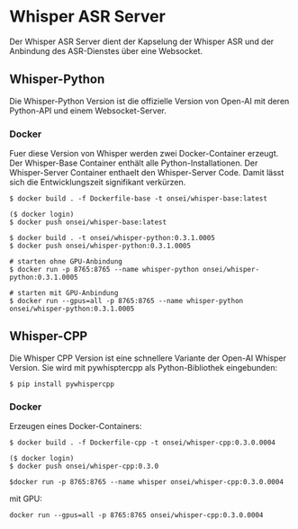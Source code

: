# Whisper ASR Server

Der Whisper ASR Server dient der Kapselung der Whisper ASR und der Anbindung des ASR-Dienstes über eine Websocket.



## Whisper-Python

Die Whisper-Python Version ist die offizielle Version von Open-AI mit deren Python-API und einem Websocket-Server.

### Docker

Fuer diese Version von Whisper werden zwei Docker-Container erzeugt. Der Whisper-Base Container enthält alle
Python-Installationen. Der Whisper-Server Container enthaelt den Whisper-Server Code. Damit lässt sich die
Entwicklungszeit signifikant verkürzen.


    $ docker build . -f Dockerfile-base -t onsei/whisper-base:latest

    ($ docker login)
    $ docker push onsei/whisper-base:latest

    $ docker build . -t onsei/whisper-python:0.3.1.0005
    $ docker push onsei/whisper-python:0.3.1.0005

    # starten ohne GPU-Anbindung
    $ docker run -p 8765:8765 --name whisper-python onsei/whisper-python:0.3.1.0005
    
    # starten mit GPU-Anbindung
    $ docker run --gpus=all -p 8765:8765 --name whisper-python onsei/whisper-python:0.3.1.0005


## Whisper-CPP

Die Whisper CPP Version ist eine schnellere Variante der Open-AI Whisper Version. Sie wird mit pywhisptercpp
als Python-Bibliothek eingebunden:

    $ pip install pywhispercpp


### Docker

Erzeugen eines Docker-Containers:

    $ docker build . -f Dockerfile-cpp -t onsei/whisper-cpp:0.3.0.0004

    ($ docker login)
    $ docker push onsei/whisper-cpp:0.3.0
    
    $docker run -p 8765:8765 --name whisper onsei/whisper-cpp:0.3.0.0004

mit GPU:

    docker run --gpus=all -p 8765:8765 onsei/whisper-cpp:0.3.0.0004


